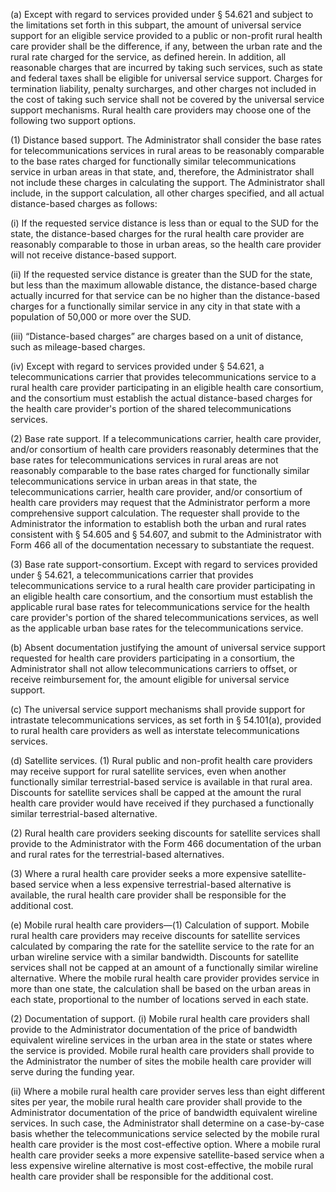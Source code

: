 (a) Except with regard to services provided under § 54.621 and subject to the limitations set forth in this subpart, the amount of universal service support for an eligible service provided to a public or non-profit rural health care provider shall be the difference, if any, between the urban rate and the rural rate charged for the service, as defined herein. In addition, all reasonable charges that are incurred by taking such services, such as state and federal taxes shall be eligible for universal service support. Charges for termination liability, penalty surcharges, and other charges not included in the cost of taking such service shall not be covered by the universal service support mechanisms. Rural health care providers may choose one of the following two support options.

(1) Distance based support. The Administrator shall consider the base rates for telecommunications services in rural areas to be reasonably comparable to the base rates charged for functionally similar telecommunications service in urban areas in that state, and, therefore, the Administrator shall not include these charges in calculating the support. The Administrator shall include, in the support calculation, all other charges specified, and all actual distance-based charges as follows:

(i) If the requested service distance is less than or equal to the SUD for the state, the distance-based charges for the rural health care provider are reasonably comparable to those in urban areas, so the health care provider will not receive distance-based support.

(ii) If the requested service distance is greater than the SUD for the state, but less than the maximum allowable distance, the distance-based charge actually incurred for that service can be no higher than the distance-based charges for a functionally similar service in any city in that state with a population of 50,000 or more over the SUD.

(iii) “Distance-based charges” are charges based on a unit of distance, such as mileage-based charges.

(iv) Except with regard to services provided under § 54.621, a telecommunications carrier that provides telecommunications service to a rural health care provider participating in an eligible health care consortium, and the consortium must establish the actual distance-based charges for the health care provider's portion of the shared telecommunications services.

(2) Base rate support. If a telecommunications carrier, health care provider, and/or consortium of health care providers reasonably determines that the base rates for telecommunications services in rural areas are not reasonably comparable to the base rates charged for functionally similar telecommunications service in urban areas in that state, the telecommunications carrier, health care provider, and/or consortium of health care providers may request that the Administrator perform a more comprehensive support calculation. The requester shall provide to the Administrator the information to establish both the urban and rural rates consistent with § 54.605 and § 54.607, and submit to the Administrator with Form 466 all of the documentation necessary to substantiate the request.

(3) Base rate support-consortium. Except with regard to services provided under § 54.621, a telecommunications carrier that provides telecommunications service to a rural health care provider participating in an eligible health care consortium, and the consortium must establish the applicable rural base rates for telecommunications service for the health care provider's portion of the shared telecommunications services, as well as the applicable urban base rates for the telecommunications service.

(b) Absent documentation justifying the amount of universal service support requested for health care providers participating in a consortium, the Administrator shall not allow telecommunications carriers to offset, or receive reimbursement for, the amount eligible for universal service support.

(c) The universal service support mechanisms shall provide support for intrastate telecommunications services, as set forth in § 54.101(a), provided to rural health care providers as well as interstate telecommunications services.

(d) Satellite services. (1) Rural public and non-profit health care providers may receive support for rural satellite services, even when another functionally similar terrestrial-based service is available in that rural area. Discounts for satellite services shall be capped at the amount the rural health care provider would have received if they purchased a functionally similar terrestrial-based alternative.
              

(2) Rural health care providers seeking discounts for satellite services shall provide to the Administrator with the Form 466 documentation of the urban and rural rates for the terrestrial-based alternatives.

(3) Where a rural health care provider seeks a more expensive satellite-based service when a less expensive terrestrial-based alternative is available, the rural health care provider shall be responsible for the additional cost.

(e) Mobile rural health care providers—(1) Calculation of support. Mobile rural health care providers may receive discounts for satellite services calculated by comparing the rate for the satellite service to the rate for an urban wireline service with a similar bandwidth. Discounts for satellite services shall not be capped at an amount of a functionally similar wireline alternative. Where the mobile rural health care provider provides service in more than one state, the calculation shall be based on the urban areas in each state, proportional to the number of locations served in each state.

(2) Documentation of support. (i) Mobile rural health care providers shall provide to the Administrator documentation of the price of bandwidth equivalent wireline services in the urban area in the state or states where the service is provided. Mobile rural health care providers shall provide to the Administrator the number of sites the mobile health care provider will serve during the funding year.

(ii) Where a mobile rural health care provider serves less than eight different sites per year, the mobile rural health care provider shall provide to the Administrator documentation of the price of bandwidth equivalent wireline services. In such case, the Administrator shall determine on a case-by-case basis whether the telecommunications service selected by the mobile rural health care provider is the most cost-effective option. Where a mobile rural health care provider seeks a more expensive satellite-based service when a less expensive wireline alternative is most cost-effective, the mobile rural health care provider shall be responsible for the additional cost.


